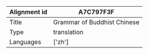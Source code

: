 |Alignment id | A7C797F3F
| --- | --- 
|Title | Grammar of Buddhist Chinese 
|Type | translation
|Languages | ['zh']